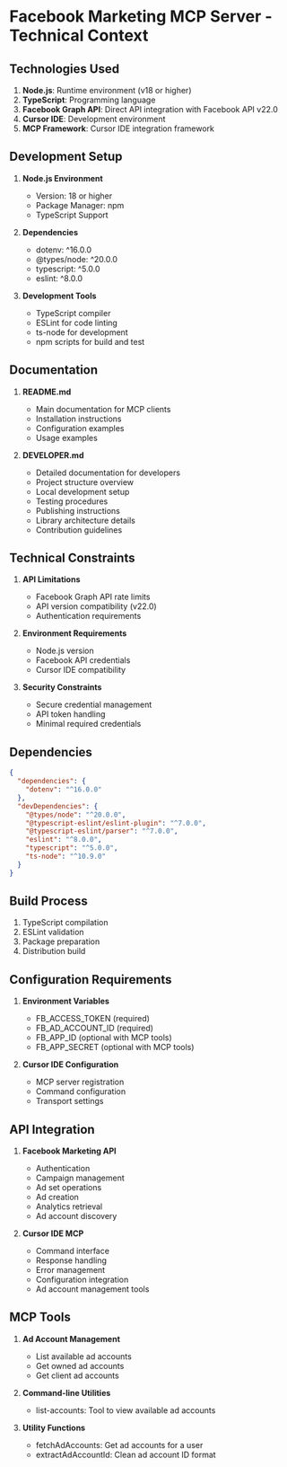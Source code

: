 # Facebook Marketing MCP Server - Technical Context

## Technologies Used
1. **Node.js**: Runtime environment (v18 or higher)
2. **TypeScript**: Programming language
3. **Facebook Graph API**: Direct API integration with Facebook API v22.0
4. **Cursor IDE**: Development environment
5. **MCP Framework**: Cursor IDE integration framework

## Development Setup
1. **Node.js Environment**
   - Version: 18 or higher
   - Package Manager: npm
   - TypeScript Support

2. **Dependencies**
   - dotenv: ^16.0.0
   - @types/node: ^20.0.0
   - typescript: ^5.0.0
   - eslint: ^8.0.0

3. **Development Tools**
   - TypeScript compiler
   - ESLint for code linting
   - ts-node for development
   - npm scripts for build and test

## Documentation

1. **README.md**
   - Main documentation for MCP clients
   - Installation instructions
   - Configuration examples
   - Usage examples

2. **DEVELOPER.md**
   - Detailed documentation for developers
   - Project structure overview
   - Local development setup
   - Testing procedures
   - Publishing instructions
   - Library architecture details
   - Contribution guidelines

## Technical Constraints
1. **API Limitations**
   - Facebook Graph API rate limits
   - API version compatibility (v22.0)
   - Authentication requirements

2. **Environment Requirements**
   - Node.js version
   - Facebook API credentials
   - Cursor IDE compatibility

3. **Security Constraints**
   - Secure credential management
   - API token handling
   - Minimal required credentials

## Dependencies
```json
{
  "dependencies": {
    "dotenv": "^16.0.0"
  },
  "devDependencies": {
    "@types/node": "^20.0.0",
    "@typescript-eslint/eslint-plugin": "^7.0.0",
    "@typescript-eslint/parser": "^7.0.0",
    "eslint": "^8.0.0",
    "typescript": "^5.0.0",
    "ts-node": "^10.9.0"
  }
}
```

## Build Process
1. TypeScript compilation
2. ESLint validation
3. Package preparation
4. Distribution build

## Configuration Requirements
1. **Environment Variables**
   - FB_ACCESS_TOKEN (required)
   - FB_AD_ACCOUNT_ID (required)
   - FB_APP_ID (optional with MCP tools)
   - FB_APP_SECRET (optional with MCP tools)

2. **Cursor IDE Configuration**
   - MCP server registration
   - Command configuration
   - Transport settings

## API Integration
1. **Facebook Marketing API**
   - Authentication
   - Campaign management
   - Ad set operations
   - Ad creation
   - Analytics retrieval
   - Ad account discovery

2. **Cursor IDE MCP**
   - Command interface
   - Response handling
   - Error management
   - Configuration integration
   - Ad account management tools

## MCP Tools
1. **Ad Account Management**
   - List available ad accounts
   - Get owned ad accounts
   - Get client ad accounts

2. **Command-line Utilities**
   - list-accounts: Tool to view available ad accounts

3. **Utility Functions**
   - fetchAdAccounts: Get ad accounts for a user
   - extractAdAccountId: Clean ad account ID format 
